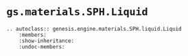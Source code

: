 # `gs.materials.SPH.Liquid`

```{eval-rst}  
.. autoclass:: genesis.engine.materials.SPH.liquid.Liquid
    :members:
    :show-inheritance:
    :undoc-members:
```

